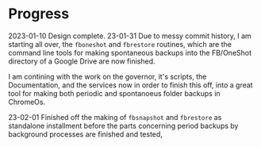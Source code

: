 Progress
=======

2023-01-10 Design complete.
23-01-31 Due to messy commit history, I am starting all
over, the `fboneshot` and `fbrestore` routines, which are
the command line tools for making spontaneous backups into
the FB/OneShot directory of a Google Drive are now finished.

I am contining with the work on the governor, it's scripts,
the Documentation,  and the services now in order to finish
this off, into a great tool for making both periodic and
spontanoeus folder backups in ChromeOs.

23-02-01 Finished off the making  of `fbsnapshot` and
`fbrestore` as  standalone installment before the parts
concerning period backups by background processes are
finished and tested, 
